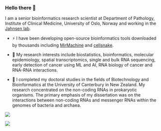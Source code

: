 ### Hello there 👋

I am a senior bioinformatics research scientist at Department of Pathology, Institute of Clinical Medicine, University of Oslo, Norway and working in the [Jahnsen lab](https://jahnsenlab.org/).

- ⚡ I have been developing open-source bioinformatics tools downloaded by thousands including [MirMachine](https://github.com/sinanugur/MirMachine) and [cellsnake](https://github.com/sinanugur/cellsnake).

- 🔭 My research interests include biostatistics, bioinformatics, molecular epidemiology, spatial transcriptomics, single and bulk RNA sequencing, early detection of cancer using ML and AI, RNA biology of cancer and RNA-RNA interactions. 

- 🌱 I completed my doctoral studies in the fields of Biotechnology and Bioinformatics at the University of Canterbury in New Zealand. My research concentrated on the non-coding RNAs in prokaryotic organisms. The primary emphasis of my dissertation was on the interactions between non-coding RNAs and messenger RNAs within the genomes of bacteria and archaea.

![](https://komarev.com/ghpvc/?username=sinanugur)

![](https://img.shields.io/twitter/follow/sinanugur?style=social)

<!--
**sinanugur/sinanugur** is a ✨ _special_ ✨ repository because its `README.md` (this file) appears on your GitHub profile.

Here are some ideas to get you started:

- 🔭 I’m currently working on ...
- 🌱 I’m currently learning ...
- 👯 I’m looking to collaborate on ...
- 🤔 I’m looking for help with ...
- 💬 Ask me about ...
- 📫 How to reach me: ...
- 😄 Pronouns: ...
- ⚡ Fun fact: ...
-->
